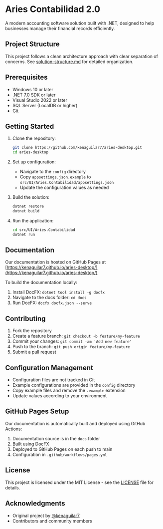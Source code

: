 # Aries Contabilidad 2.0

A modern accounting software solution built with .NET, designed to help businesses manage their financial records efficiently.

## Project Structure

This project follows a clean architecture approach with clear separation of concerns. See [solution-structure.md](solution-structure.md) for detailed organization.

## Prerequisites

- Windows 10 or later
- .NET 7.0 SDK or later
- Visual Studio 2022 or later
- SQL Server (LocalDB or higher)
- Git

## Getting Started

1. Clone the repository:
   ```bash
   git clone https://github.com/kenaguilar7/aries-desktop.git
   cd aries-desktop
   ```

2. Set up configuration:
   - Navigate to the `config` directory
   - Copy `appsettings.json.example` to `src/UI/Aries.Contabilidad/appsettings.json`
   - Update the configuration values as needed

3. Build the solution:
   ```bash
   dotnet restore
   dotnet build
   ```

4. Run the application:
   ```bash
   cd src/UI/Aries.Contabilidad
   dotnet run
   ```

## Documentation

Our documentation is hosted on GitHub Pages at [https://kenaguilar7.github.io/aries-desktop/](https://kenaguilar7.github.io/aries-desktop/)

To build the documentation locally:
1. Install DocFX: `dotnet tool install -g docfx`
2. Navigate to the docs folder: `cd docs`
3. Run DocFX: `docfx docfx.json --serve`

## Contributing

1. Fork the repository
2. Create a feature branch: `git checkout -b feature/my-feature`
3. Commit your changes: `git commit -am 'Add new feature'`
4. Push to the branch: `git push origin feature/my-feature`
5. Submit a pull request

## Configuration Management

- Configuration files are not tracked in Git
- Example configurations are provided in the `config` directory
- Copy example files and remove the `.example` extension
- Update values according to your environment

## GitHub Pages Setup

Our documentation is automatically built and deployed using GitHub Actions:
1. Documentation source is in the `docs` folder
2. Built using DocFX
3. Deployed to GitHub Pages on each push to main
4. Configuration in `.github/workflows/pages.yml`

## License

This project is licensed under the MIT License - see the [LICENSE](LICENSE) file for details.

## Acknowledgments

- Original project by [@kenaguilar7](https://github.com/kenaguilar7)
- Contributors and community members 